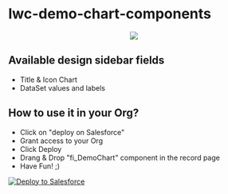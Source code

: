 # lwc-demo-chart-components

<div style="text-align:center">
  <img src="https://i.imgur.com/VN8RsP3.png" />
</div>

## Available design sidebar fields
- Title & Icon Chart
- DataSet values and labels

## How to use it in your Org?
- Click on "deploy on Salesforce"
- Grant access to your Org
- Click Deploy
- Drang & Drop "fi_DemoChart" component in the record page
- Have Fun! ;)

<a href="https://githubsfdeploy.herokuapp.com?owner=firo&repo=lwc-demo-chart-components&ref=master">
  <img alt="Deploy to Salesforce"
       src="https://raw.githubusercontent.com/afawcett/githubsfdeploy/master/deploy.png">
</a>
